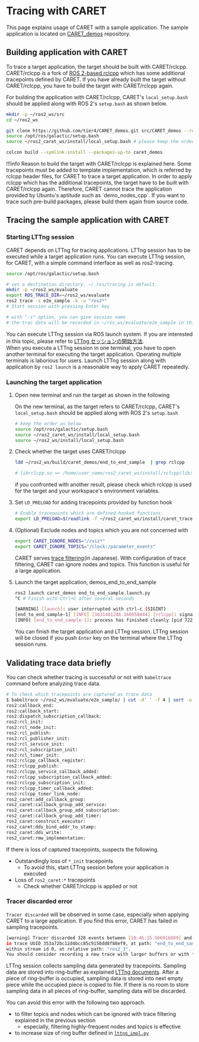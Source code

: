 # Tracing with CARET

This page explains usage of CARET with a sample application.
The sample application is located on [CARET_demos](https://github.com/tier4/CARET_demos.git) repository.

## Building application with CARET

To trace a target application, the target should be built with CARET/rclcpp. CARET/rclcpp is a fork of [ROS 2-based rclcpp](https://github.com/ros2/rclcpp) which has some additional tracepoints defined by CARET. If you have already built the target without CARET/rclcpp, you have to build the target with CARET/rclcpp again.

For building the application with CARET/rclcpp, CARET's `local_setup.bash` should be applied along with ROS 2's `setup.bash` as shown below.

```bash
mkdir -p ~/ros2_ws/src
cd ~/ros2_ws

git clone https://github.com/tier4/CARET_demos.git src/CARET_demos --recursive
source /opt/ros/galactic/setup.bash
source ~/ros2_caret_ws/install/local_setup.bash # please keep the order after 'source /opt/ros/galactic/setup.bash'

colcon build --symlink-install --packages-up-to caret_demos
```

<prettier-ignore-start>
!!!info
      Reason to build the target with CARET/rclcpp is explained here.  
      Some tracepoints must be added to template implementation, which is referred by rclcpp header files, for CARET to trace a target application.  
      In order to apply rclcpp which has the additional tracepoints, the target have to be built with CARET/rclcpp again.  
      Therefore, CARET cannot trace the application provided by Ubuntu's aptitude such as `demo_nodes_cpp`.  
      If you want to trace such pre-build packages, please build them again from source code.
<prettier-ignore-end>

## Tracing the sample application with CARET

### Starting LTTng session

CARET depends on LTTng for tracing applications. LTTng session has to be executed while a target application runs.
You can execute LTTng session, for CARET, with a simple command interface as well as ros2-tracing.

```bash
source /opt/ros/galactic/setup.bash

# set a destination directory. ~/.ros/tracing is default.
mkdir -p ~/ros2_ws/evaluate
export ROS_TRACE_DIR=~/ros2_ws/evaluate
ros2 trace -s e2e_sample -k -u "ros2*"
# Start session with pressing Enter key

# with "-s" option, you can give session name
# the trac data will be recorded in ~/ros_ws/evaluate/e2e_sample in this sample
```

You can execute LTTng session via ROS launch system. If you are interested in this topic, please refer to [LTTng セッションの開始方法](../supplements/how_to_run_lttng_session.md).  
When you execute a LTTng session in one terminal, you have to open another terminal for executing the target application. Operating multiple terminals is laborious for users. Launch LTTng session along with application by `ros2 launch` is a reasonable way to apply CARET repeatedly.

### Launching the target application

1. Open new terminal and run the target as shown in the following

   On the new terminal, as the target refers to CARET/rclcpp, CARET's `local_setup.bash` should be applied along with ROS 2's `setup.bash`

   ```bash
   # keep the order as below
   source /opt/ros/galactic/setup.bash
   source ~/ros2_caret_ws/install/local_setup.bash
   source ~/ros2_ws/install/local_setup.bash
   ```

2. Check whether the target uses CARET/rclcpp

   ```bash
   ldd ~/ros2_ws/build/caret_demos/end_to_end_sample  | grep rclcpp

   # librclcpp.so => /home/user_name/ros2_caret_ws/install/rclcpp/lib/librclcpp.so
   ```

   if you confronted with another result, please check which rclcpp is used for the target and your workspace's environment variables.

3. Set `LD_PRELOAD` for adding tracepoints provided by function hook

   ```bash
   # Enable tracepoints which are defined hooked functions.
   export LD_PRELOAD=$(readlink -f ~/ros2_caret_ws/install/caret_trace/lib/libcaret.so)
   ```

4. (Optional) Exclude nodes and topics which you are not concerned with

   ```bash
   export CARET_IGNORE_NODES="/rviz*"
   export CARET_IGNORE_TOPICS="/clock:/parameter_events"
   ```

   CARET serves [trace filtering](../supplements/trace_filtering.md)(in Japanese). With configuration of trace filtering, CARET can ignore nodes and topics. This function is useful for a large application.

5. Launch the target application, demos_end_to_end_sample

   ```bash
   ros2 launch caret_demos end_to_end_sample.launch.py
   ^C # Finish with Ctrl+C after several seconds

   [WARNING] [launch]: user interrupted with ctrl-c (SIGINT)
   [end_to_end_sample-1] [INFO] [1631481246.160958444] [rclcpp]: signal_handler(signal_value=2)
   [INFO] [end_to_end_sample-1]: process has finished cleanly [pid 722356]
   ```

   You can finish the target application and LTTng session.
   LTTng session will be closed if you push `Enter` key on the terminal where the LTTng session runs.

## Validating trace data briefly

You can check whether tracing is successful or not with `babeltrace` command before analyzing trace data.

```bash
# To check which tracepoints are captured as trace data
$ babeltrace ~/ros2_ws/evaluate/e2e_sample/ | cut -d' ' -f 4 | sort -u
ros2:callback_end:
ros2:callback_start:
ros2:dispatch_subscription_callback:
ros2:rcl_init:
ros2:rcl_node_init:
ros2:rcl_publish:
ros2:rcl_publisher_init:
ros2:rcl_service_init:
ros2:rcl_subscription_init:
ros2:rcl_timer_init:
ros2:rclcpp_callback_register:
ros2:rclcpp_publish:
ros2:rclcpp_service_callback_added:
ros2:rclcpp_subscription_callback_added:
ros2:rclcpp_subscription_init:
ros2:rclcpp_timer_callback_added:
ros2:rclcpp_timer_link_node:
ros2_caret:add_callback_group:
ros2_caret:callback_group_add_service:
ros2_caret:callback_group_add_subscription:
ros2_caret:callback_group_add_timer:
ros2_caret:construct_executor:
ros2_caret:dds_bind_addr_to_stamp:
ros2_caret:dds_write:
ros2_caret:rmw_implementation:
```

If there is loss of captured tracepoints, suspects the following.

- Outstandingly loss of `*_init` tracepoints
  - To avoid this, start LTTng session before your application is executed
- Loss of `ros2_caret:*` tracepoints
  - Check whether CARET/rclcpp is applied or not

### Tracer discarded error

`Tracer discarded` will be observed in some case, especially when applying CARET to a large application. If you find this error, CARET has failed in sampling tracepoints.

```bash
[warning] Tracer discarded 328 events between [10:46:15.566916889] and [10:46:15.620323777]
in trace UUID 353a72bc12d4bcc85c9158dd8f88ef9, at path: "end_to_end_sample/ust/uid/10368/64-bit",
within stream id 0, at relative path: "ros2_3".
You should consider recording a new trace with larger buffers or with fewer events enabled.
```

LTTng session collects sampling data generated by tracepoints. Sampling data are stored into ring-buffer as explained [LTTng documents](https://lttng.org/man/7/lttng-concepts/v2.13/#doc-channel). After a piece of ring-buffer is occupied, sampling data is stored into next empty piece while the occupied piece is copied to file. If there is no room to store sampling data in all pieces of ring-buffer, sampling data will be discarded.

You can avoid this error with the following two approach.

- to filter topics and nodes which can be ignored with trace filtering explained in the previous section
  - especially, filtering highly-frequent nodes and topics is effective
- to increase size of ring buffer defined in [`lttng_impl.py`](https://github.com/tier4/ros2_tracing/blob/2cd9d104664b4bf4d7507d01e5553129eefe1c9a/tracetools_trace/tracetools_trace/tools/lttng_impl.py#L109F)
